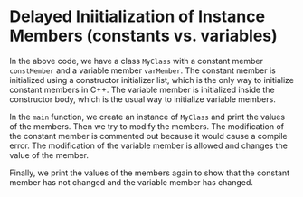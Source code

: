 # Delayed Iniitialization of Instance Members (constants vs. variables)
In the above code, we have a class `MyClass` with a constant member `constMember` and a variable member `varMember`. The constant member is initialized using a constructor initializer list, which is the only way to initialize constant members in C++. The variable member is initialized inside the constructor body, which is the usual way to initialize variable members.

In the `main` function, we create an instance of `MyClass` and print the values of the members. Then we try to modify the members. The modification of the constant member is commented out because it would cause a compile error. The modification of the variable member is allowed and changes the value of the member.

Finally, we print the values of the members again to show that the constant member has not changed and the variable member has changed.